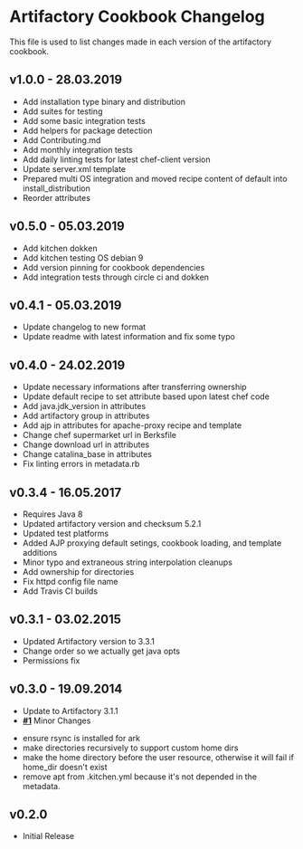 # Artifactory Cookbook Changelog
This file is used to list changes made in each version of the artifactory cookbook.

## v1.0.0 - 28.03.2019

- Add installation type binary and distribution
- Add suites for testing
- Add some basic integration tests
- Add helpers for package detection
- Add Contributing.md
- Add monthly integration tests
- Add daily linting tests for latest chef-client version
- Update server.xml template
- Prepared multi OS integration and moved recipe content of default into install_distribution
- Reorder attributes

## v0.5.0 - 05.03.2019

- Add kitchen dokken
- Add kitchen testing OS debian 9
- Add version pinning for cookbook dependencies
- Add integration tests through circle ci and dokken

## v0.4.1 - 05.03.2019

- Update changelog to new format
- Update readme with latest information and fix some typo

## v0.4.0 - 24.02.2019

- Update necessary informations after transferring ownership
- Update default recipe to set attribute based upon latest chef code
- Add java.jdk_version in attributes
- Add artifactory group in attributes
- Add ajp in attributes for apache-proxy recipe and template
- Change chef supermarket url in Berksfile
- Change download url in attributes
- Change catalina_base in attributes
- Fix linting errors in metadata.rb

## v0.3.4 - 16.05.2017

- Requires Java 8
- Updated artifactory version and checksum 5.2.1
- Updated test platforms
- Added AJP proxying default setings, cookbook loading, and template additions
- Minor typo and extraneous string interpolation cleanups
- Add ownership for directories
- Fix httpd config file name
- Add Travis CI builds

## v0.3.1 - 03.02.2015

- Updated Artifactory version to 3.3.1
- Change order so we actually get java opts
- Permissions fix

## v0.3.0 - 19.09.2014

- Update to Artifactory 3.1.1
- **[#1](https://github.com/agileorbit-cookbooks/artifactory/pull/1)** Minor Changes
 * ensure rsync is installed for ark
 * make directories recursively to support custom home dirs
 * make the home directory before the user resource, otherwise it will fail if home_dir doesn't exist
 * remove apt from .kitchen.yml because it's not depended in the metadata.

## v0.2.0

- Initial Release
